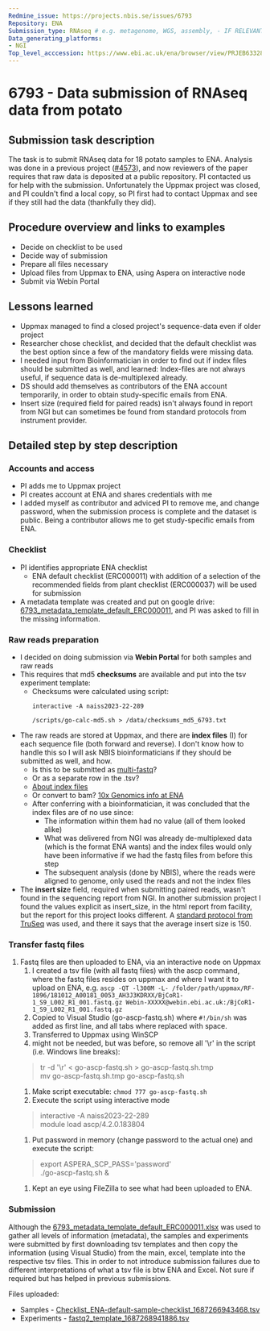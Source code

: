```yaml
---
Redmine_issue: https://projects.nbis.se/issues/6793
Repository: ENA
Submission_type: RNAseq # e.g. metagenome, WGS, assembly, - IF RELEVANT
Data_generating_platforms:
- NGI
Top_level_acccession: https://www.ebi.ac.uk/ena/browser/view/PRJEB63328
---
```


# 6793 - Data submission of RNAseq data from potato

## Submission task description
The task is to submit RNAseq data for 18 potato samples to ENA. Analysis was done in a previous project ([#4573](http://projects.nbis.se/issues/4573)), and now reviewers of the paper requires that raw data is deposited at a public repository. PI contacted us for help with the submission. Unfortunately the Uppmax project was closed, and PI couldn't find a local copy, so PI first had to contact Uppmax and see if they still had the data (thankfully they did).

## Procedure overview and links to examples
* Decide on checklist to be used
* Decide way of submission
* Prepare all files necessary
* Upload files from Uppmax to ENA, using Aspera on interactive node
* Submit via Webin Portal

## Lessons learned

* Uppmax managed to find a closed project's sequence-data even if older project
* Researcher chose checklist, and decided that the default checklist was the best option since a few of the mandatory fields were missing data.
* I needed input from Bioinformatician in order to find out if index files should be submitted as well, and learned: Index-files are not always useful, if sequence data is de-multiplexed already.
* DS should add themselves as contributors of the ENA account temporarily, in order to obtain study-specific emails from ENA. 
* Insert size (required field for paired reads) isn't always found in report from NGI but can sometimes be found from standard protocols from instrument provider.

## Detailed step by step description

### Accounts and access
* PI adds me to Uppmax project
* PI creates account at ENA and shares credentials with me
* I added myself as contributor and adviced PI to remove me, and change password, when the submission process is complete and the dataset is public. Being a contributor allows me to get study-specific emails from ENA.

### Checklist
* PI identifies appropriate ENA checklist
  * ENA default checklist (ERC000011) with addition of a selection of the recommended fields from plant checklist (ERC000037) will be used for submission
* A metadata template was created and put on google drive: [6793_metadata_template_default_ERC000011](./data/6793_metadata_template_default_ERC000011.xlsx), and PI was asked to fill in the missing information.

### Raw reads preparation
* I decided on doing submission via **Webin Portal** for both samples and raw reads
* This requires that md5 **checksums** are available and put into the tsv experiment template:
  * Checksums were calculated using script: 
    ```
    interactive -A naiss2023-22-289

    /scripts/go-calc-md5.sh > /data/checksums_md5_6793.txt
    ```
* The raw reads are stored at Uppmax, and there are **index files** (I) for each sequence file (both forward and reverse). I don't know how to handle this so I will ask NBIS bioinformaticians if they should be submitted as well, and how.
  * Is this to be submitted as [multi-fastq](https://ena-docs.readthedocs.io/en/latest/submit/reads/webin-cli.html#json-manifest-file-format)?
  * Or as a separate row in the .tsv?
  * [About index files](https://bioinformatics.stackexchange.com/questions/5178/what-is-the-index-fastq-file-sample-i-fastq-gz-generated-when-demultiplexing)
  * Or convert to bam? [10x Genomics info at ENA](https://ena-docs.readthedocs.io/en/latest/submit/fileprep/reads.html#x-genomics)
  * After conferring with a bioinformatician, it was concluded that the index files are of no use since:
    * The information within them had no value (all of them looked alike)
    * What was delivered from NGI was already de-multiplexed data (which is the format ENA wants) and the index files would only have been informative if we had the fastq files from before this step
    * The subsequent analysis (done by NBIS), where the reads were aligned to genome, only used the reads and not the index files
* The **insert siz**e field, required when submitting paired reads, wasn't found in the sequencing report from NGI. In another submission project I found the values explicit as insert_size, in the html report from facility, but the report for this project looks different. A [standard protocol from TruSeq](https://support.illumina.com/content/dam/illumina-support/documents/documentation/chemistry_documentation/samplepreps_truseq/truseq-stranded-mrna-workflow/truseq-stranded-mrna-workflow-reference-1000000040498-00.pdf) was used, and there it says that the average insert size is 150.

### Transfer fastq files
1. Fastq files are then uploaded to ENA, via an interactive node on Uppmax  
    1. I created a tsv file (with all fastq files) with the ascp command, where the fastq files resides on uppmax and where I want it to upload on ENA, e.g. `ascp -QT -l300M -L- /folder/path/uppmax/RF-1896/181012_A00181_0053_AH3J3KDRXX/BjCoR1-1_S9_L002_R1_001.fastq.gz Webin-XXXXX@webin.ebi.ac.uk:/BjCoR1-1_S9_L002_R1_001.fastq.gz
`
    1. Copied to Visual Studio (go-ascp-fastq.sh) where `#!/bin/sh` was added as first line, and all tabs where replaced with space.
    1. Transferred to Uppmax using WinSCP
    1. might not be needed, but was before, so remove all '\r' in the script (i.e. Windows line breaks):
    >tr -d '\r' < go-ascp-fastq.sh > go-ascp-fastq.sh.tmp  
    >mv go-ascp-fastq.sh.tmp go-ascp-fastq.sh
    1. Make script executable: `chmod 777 go-ascp-fastq.sh`
    1. Execute the script using interactive mode
    > interactive -A naiss2023-22-289  
    > module load ascp/4.2.0.183804
    1. Put password in memory (change password to the actual one) and execute the script:
    > export ASPERA_SCP_PASS='password'  
    >./go-ascp-fastq.sh &
    1. Kept an eye using FileZilla to see what had been uploaded to ENA.

### Submission
Although the [6793_metadata_template_default_ERC000011.xlsx](./data/6793_metadata_template_default_ERC000011.xlsx) was used to gather all levels of information (metadata), the samples and experiments were submitted by first downloading tsv templates and then copy the information (using Visual Studio) from the main, excel, template into the respective tsv files. This in order to not introduce submission failures due to different interpretations of what a tsv file is btw ENA and Excel. Not sure if required but has helped in previous submissions.

Files uploaded:
* Samples - [Checklist_ENA-default-sample-checklist_1687266943468.tsv](./data/Checklist_ENA-default-sample-checklist_1687266943468.tsv)
* Experiments - [fastq2_template_1687268941886.tsv](./data/fastq2_template_1687268941886.tsv)

